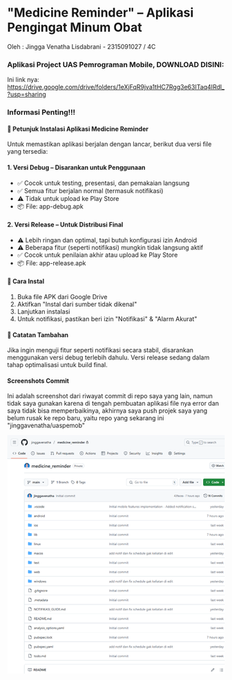 # "Medicine Reminder" – Aplikasi Pengingat Minum Obat
Oleh : Jingga Venatha Lisdabrani - 2315091027 / 4C

### Aplikasi Project UAS Pemrograman Mobile, DOWNLOAD DISINI:
Ini link nya: https://drive.google.com/drive/folders/1eXjFqR9jva1tHC7Rgg3e63ITaq4IRdl_?usp=sharing

### Informasi Penting!!! 

#### 📲 Petunjuk Instalasi Aplikasi Medicine Reminder
Untuk memastikan aplikasi berjalan dengan lancar, berikut dua versi file yang tersedia:

#### 1. Versi Debug – Disarankan untuk Penggunaan
- ✅ Cocok untuk testing, presentasi, dan pemakaian langsung
- ✅ Semua fitur berjalan normal (termasuk notifikasi)
- ⚠️ Tidak untuk upload ke Play Store
- 📦 File: app-debug.apk

####  2. Versi Release – Untuk Distribusi Final
- ⚠️ Lebih ringan dan optimal, tapi butuh konfigurasi izin Android
- ⚠️ Beberapa fitur (seperti notifikasi) mungkin tidak langsung aktif
- ✅ Cocok untuk penilaian akhir atau upload ke Play Store
- 📦 File: app-release.apk

#### 📌 Cara Instal
1. Buka file APK dari Google Drive
2. Aktifkan "Instal dari sumber tidak dikenal"
3. Lanjutkan instalasi
4. Untuk notifikasi, pastikan beri izin "Notifikasi" & "Alarm Akurat"

#### 📝 Catatan Tambahan
Jika ingin menguji fitur seperti notifikasi secara stabil, disarankan menggunakan versi debug terlebih dahulu. Versi release sedang dalam tahap optimalisasi untuk build final.

#### Screenshots Commit
Ini adalah screenshot dari riwayat commit di repo saya yang lain, namun tidak saya gunakan karena di tengah pembuatan aplikasi file nya error dan saya tidak bisa memperbaikinya, akhirnya saya push projek saya yang belum rusak ke repo baru, yaitu repo yang sekarang ini "jinggavenatha/uaspemob"

![App](assets/commitawalgithub.png)
